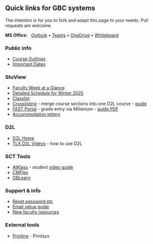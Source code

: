 ## Quick links for GBC systems
The intention is for you to fork and adapt this page to your needs. Pull requests are welcome.

**MS Office:** &nbsp;
[Outlook](https://outlook.office.com/) • 
[Teams](https://teams.microsoft.com/v2/) •
[OneDrive](https://georgebrowncollege-my.sharepoint.com/) •
[Whiteboard](https://app.whiteboard.microsoft.com/)


### Public info
- [Course Outlines](https://www.georgebrown.ca/programs/course-outlines)
- [Important Dates](https://www.georgebrown.ca/current-students/important-dates?term=27246&category=131)

### StuView
- [Faculty Week at a Glance](https://facultyservices.georgebrown.ca/FacultySelfService/ssb/facultyWeekAtAGlance#!/)
- [Detailed Schedule for Winter 2025](https://facultyservices.georgebrown.ca/FacultySelfService/ssb/facultyDetailSchedule#!/202402/)
- [Classlist](https://student.georgebrown.ca/StudentSelfService/ssb/classListApp/classListPage)
- [Crosslisting](https://extensibility.georgebrown.ca/BannerExtensibility/customPage/page/gbcD2LCrossListing) - 
  merge course sections into one D2L course -
  [guide](https://georgebrowncollege.h5p.com/content/1292036322071606988) 
- [FAST Portal](https://fast.georgebrown.ca/FASTPORTAL/) - 
  grade entry via Millenium - 
  [guide PDF](https://stuview.georgebrown.ca/misc/Millennium_Grade_Entry.pdf)
- [Accommodation letters](https://cw.georgebrown.ca/Clockwork/user/instructor/letters.aspx)


### D2L
- [D2L Home](https://learn.georgebrown.ca)
- [TLX D2L Videos](https://www.georgebrown.ca/teaching-and-learning-exchange/educational-technology/d2l-brightspace/faculty/brightspace-training) - how to use D2L


### SCT Tools 
- [AtKlass](https://app.atklass.com) - 
  student [video guide](https://vimeo.com/1007464748)
- [CMFlex](https://ccet.cmflex.ca/)
- [GBLearn](https://my.gblearn.com/)

### Support & info
- [Reset password etc](http://service.georgebrown.ca/)
- [Email setup guide](https://www.georgebrown.ca/current-students/websites-apps-and-technical-support/student-email-support)
- [New faculty resources](https://www.georgebrown.ca/teaching-and-learning-exchange/teaching-resources/resources-for-new-faculty)

### External tools
- [Printing](https://gb-staff.printsys.net/en-CA/store) - Printsys







